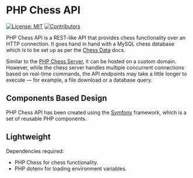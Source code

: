 # PHP Chess API

[![License: MIT](https://img.shields.io/badge/License-MIT-blue.svg)](https://opensource.org/license/mit/)
[![Contributors](https://img.shields.io/github/contributors/chesslablab/chess-api)](https://github.com/chesslablab/chess-api/graphs/contributors)

PHP Chess API is a REST-like API that provides chess functionality over an HTTP connection. It goes hand in hand with a MySQL chess database which is to be set up as per the [Chess Data](https://chesslablab.github.io/chess-data/) docs.

Similar to the [PHP Chess Server](https://chesslablab.github.io/chess-server/), it can be hosted on a custom domain. However, while the chess server handles multiple concurrent connections based on real-time commands, the API endpoints may take a little longer to execute — for example, a file download or a database query.

## Components Based Design

PHP Chess API has been created using the [Symfony](https://symfony.com/) framework, which is a set of reusable PHP components.

## Lightweight

Dependencies required:

- PHP Chess for chess functionality.
- PHP dotenv for loading environment variables.
